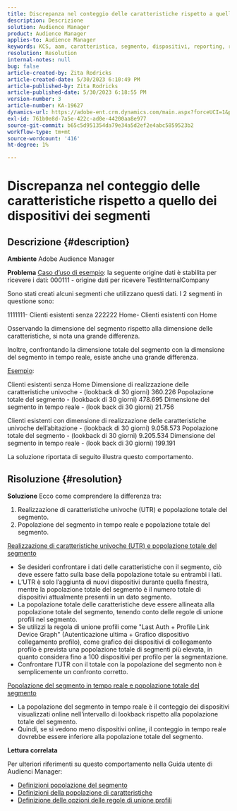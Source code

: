 ```yaml
---
title: Discrepanza nel conteggio delle caratteristiche rispetto a quello dei dispositivi dei segmenti
description: Descrizione
solution: Audience Manager
product: Audience Manager
applies-to: Audience Manager
keywords: KCS, aam, caratteristica, segmento, dispositivi, reporting, realizzazioni di caratteristiche univoche, popolazione totale dei segmenti, popolazione dei segmenti in tempo reale, popolazione totale delle caratteristiche, best practice, discrepanza, conteggio caratteristiche rispetto a dispositivi dei segmenti, Adobe Audience Manager
resolution: Resolution
internal-notes: null
bug: false
article-created-by: Zita Rodricks
article-created-date: 5/30/2023 6:10:49 PM
article-published-by: Zita Rodricks
article-published-date: 5/30/2023 6:18:55 PM
version-number: 3
article-number: KA-19627
dynamics-url: https://adobe-ent.crm.dynamics.com/main.aspx?forceUCI=1&pagetype=entityrecord&etn=knowledgearticle&id=fa10b448-15ff-ed11-8f6e-6045bd006b25
exl-id: 761b0e8d-7a5e-422c-ad0e-44200aa8e977
source-git-commit: b65c5d951354da79e34a5d2ef2e4abc5859523b2
workflow-type: tm+mt
source-wordcount: '416'
ht-degree: 1%

---
```


# Discrepanza nel conteggio delle caratteristiche rispetto a quello dei dispositivi dei segmenti

## Descrizione {#description}


<b>Ambiente</b>
Adobe Audience Manager

<b>Problema</b>
<u>Caso d’uso di esempio</u>: la seguente origine dati è stabilita per ricevere i dati: 000111 - origine dati per ricevere TestInternalCompany

Sono stati creati alcuni segmenti che utilizzano questi dati. I 2 segmenti in questione sono:

1111111- Clienti esistenti senza 222222 Home- Clienti esistenti con Home

Osservando la dimensione del segmento rispetto alla dimensione delle caratteristiche, si nota una grande differenza.

Inoltre, confrontando la dimensione totale del segmento con la dimensione del segmento in tempo reale, esiste anche una grande differenza.

<u>Esempio</u>:

Clienti esistenti senza Home Dimensione di realizzazione delle caratteristiche univoche - (lookback di 30 giorni) 360.226 Popolazione totale del segmento - (lookback di 30 giorni) 478.695 Dimensione del segmento in tempo reale - (look back di 30 giorni) 21.756

Clienti esistenti con dimensione di realizzazione delle caratteristiche univoche dell’abitazione - (lookback di 30 giorni) 9.058.573 Popolazione totale del segmento - (lookback di 30 giorni) 9.205.534 Dimensione del segmento in tempo reale - (look back di 30 giorni) 199.191



La soluzione riportata di seguito illustra questo comportamento.


## Risoluzione {#resolution}


<b>Soluzione</b>
Ecco come comprendere la differenza tra:
1. Realizzazione di caratteristiche univoche (UTR) e popolazione totale del segmento.
2. Popolazione del segmento in tempo reale e popolazione totale del segmento.



<u>Realizzazione di caratteristiche univoche (UTR) e popolazione totale del segmento</u>

- Se desideri confrontare i dati delle caratteristiche con il segmento, ciò deve essere fatto sulla base della popolazione totale su entrambi i lati.
- L’UTR è solo l’aggiunta di nuovi dispositivi durante quella finestra, mentre la popolazione totale del segmento è il numero totale di dispositivi attualmente presenti in un dato segmento.
- La popolazione totale delle caratteristiche deve essere allineata alla popolazione totale del segmento, tenendo conto delle regole di unione profili nel segmento.
- Se utilizzi la regola di unione profili come &quot;Last Auth + Profile Link Device Graph&quot; (Autenticazione ultima + Grafico dispositivo collegamento profilo), come grafico dei dispositivi di collegamento profilo è prevista una popolazione totale di segmenti più elevata, in quanto considera fino a 100 dispositivi per profilo per la segmentazione.
- Confrontare l’UTR con il totale con la popolazione del segmento non è semplicemente un confronto corretto.




<u>Popolazione del segmento in tempo reale e popolazione totale del segmento</u>

- La popolazione del segmento in tempo reale è il conteggio dei dispositivi visualizzati online nell’intervallo di lookback rispetto alla popolazione totale del segmento.
- Quindi, se si vedono meno dispositivi online, il conteggio in tempo reale dovrebbe essere inferiore alla popolazione totale del segmento.




<b>Lettura correlata</b>

Per ulteriori riferimenti su questo comportamento nella Guida utente di Audienci Manager:

- [Definizioni popolazione del segmento](https://experienceleague.adobe.com/docs/audience-manager/user-guide/features/segments/segment-builder-data.html?lang=en)
- [Definizioni della popolazione di caratteristiche](https://experienceleague.adobe.com/docs/audience-manager/user-guide/features/traits/trait-details-page.html?lang=it)
- [Definizione delle opzioni delle regole di unione profili](https://experienceleague.adobe.com/docs/audience-manager/user-guide/features/profile-merge-rules/merge-rule-definitions.html?lang=en)
